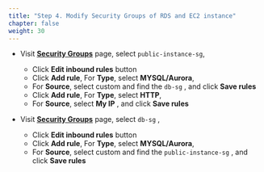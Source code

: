 ```yaml
---
title: "Step 4. Modify Security Groups of RDS and EC2 instance"
chapter: false
weight: 30
---
```


* Visit [**Security Groups**](https://console.aws.amazon.com/ec2/v2/home?region=us-east-1#SecurityGroups:) page, select `public-instance-sg`, 
  * Click **Edit inbound rules** button
  * Click **Add rule**, For **Type**, select **MYSQL/Aurora**, 
  * For **Source**, select custom and find the `db-sg` , and click **Save rules**
  * Click **Add rule**, For **Type**, select **HTTP**, 
  * For **Source**, select **My IP** , and click **Save rules**

* Visit [**Security Groups**](https://console.aws.amazon.com/ec2/v2/home?region=us-east-1#SecurityGroups:) page, select `db-sg` , 
  * Click **Edit inbound rules** button
  * Click **Add rule**, For **Type**, select **MYSQL/Aurora**, 
  * For **Source**, select custom and find the `public-instance-sg` , and click **Save rules**

